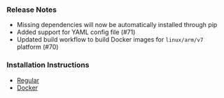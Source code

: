 ### Release Notes

* Missing dependencies will now be automatically installed through pip
* Added support for YAML config file (#71)
* Updated build workflow to build Docker images for `linux/arm/v7` platform (#70)

### Installation Instructions

* [Regular](https://github.com/phin05/discord-rich-presence-plex/blob/v2.4.1/README.md#installation)
* [Docker](https://github.com/phin05/discord-rich-presence-plex/blob/v2.4.1/README.md#run-with-docker)
